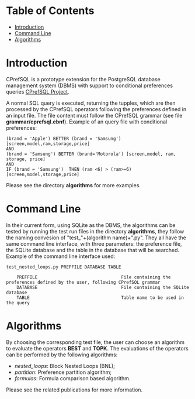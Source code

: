 # Table of Contents

- [Introduction](#introduction)
- [Command Line](#command-line)
- [Algorithms](#algorithms)

# Introduction

CPrefSQL is a prototype extension for the PostgreSQL database management system (DBMS)  with support to conditional preferences queries [CPrefSQL Project](http://cprefsql.github.io).

A normal SQL query is executed, returning the tupples, which are then processed by the CPrefSQL operators following the preferences defined in an input file.
The file content must follow the CPrefSQL grammar (see file __grammar/cprefsql.ebnf__).
Example of an query file with conditional preferences:

```
(brand = 'Apple') BETTER (brand = 'Samsung')[screen,model,ram,storage,price]
AND
(brand = 'Samsung') BETTER (brand='Motorola') [screen,model, ram, storage, price]
AND
IF (brand = 'Samsung')  THEN (ram <6) > (ram>=6) [screen,model,storage,price]
```

Please see the directory __algorithms__ for more examples.

# Command Line
In their current form, using SQLite as the DBMS, the algorithms can be tested by running the test run files in the directory __algorithms__, they follow the naming convesion of "test_"+(algorithm name)+".py".
They all have the same command line interface, with three parameters: the preference file, the SQLite database and the table in the database that will be searched.
Example of the command line interface used:
```
test_nested_loops.py PREFFILE DATABASE TABLE
    
    PREFFILE                                File containing the preferences defined by the user, following CPrefSQL grammar 
    DATABASE                                File containing the SQLite database
    TABLE                                   Table name to be used in the query
```

# Algorithms
By choosing the corresponding test file, the user can choose an algorithm to evaluate the operators __BEST__ and __TOPK__.
The evaluations of the operators can be performed by the following algorithms:
- *nested_loops*: Block Nested Loops (BNL);
- *partition*: Preference partition algorithm;
- *formulas*: Formula comparison based algorithm.


Please see the related publications for more information.
